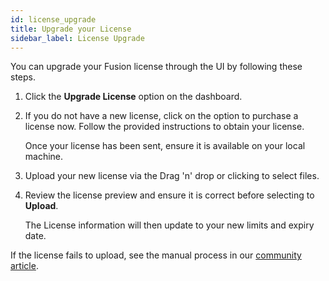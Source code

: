 ```yaml
---
id: license_upgrade
title: Upgrade your License
sidebar_label: License Upgrade
---
```


You can upgrade your Fusion license through the UI by following these steps.

1. Click the **Upgrade License** option on the dashboard.
1. If you do not have a new license, click on the option to purchase a license now. Follow the provided instructions to obtain your license.

   Once your license has been sent, ensure it is available on your local machine.
1. Upload your new license via the Drag 'n' drop or clicking to select files.
1. Review the license preview and ensure it is correct before selecting to **Upload**.

   The License information will then update to your new limits and expiry date.

If the license fails to upload, see the manual process in our [community article](https://community.wandisco.com/s/article/Updating-Fusion-license-files-on-Docker-appliance).

